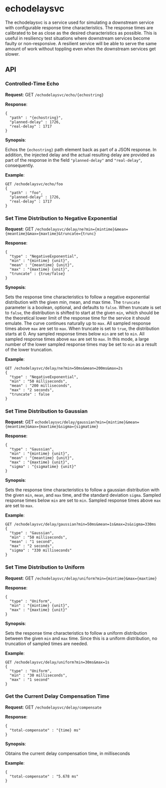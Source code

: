 # echodelaysvc

The echodelaysvc is a service used for simulating a downstream service with configurable response time characteristics.
The response times are calibrated to be as close as the desired characteristics as possible.
This is useful in resiliency test situations where downstream services become faulty or non-responsive. A resilient
service will be able to serve the same amount of work without toppling even when the downstream services get slower.

## API

### Controlled-Time Echo

**Request**: GET `/echodelaysvc/echo/{echostring}`

**Response**:

```
{
  "path" : "{echostring}",
  "planned-delay" : 1726,
  "real-delay" : 1717
}
```

**Synopsis**:

Echos the `{echostring}` path element back as part of a JSON response. In addition, the injected delay and the actual
resulting delay are provided as part of the response in the field `"planned-delay"` and `"real-delay"`, consequently.

**Example**:

```
GET /echodelaysvc/echo/foo
{
  "path" : "foo",
  "planned-delay" : 1726,
  "real-delay" : 1717
}
```

### Set Time Distribution to Negative Exponential

**Request**: GET `/echodelaysvc/delay/ne?min={mintime}&mean={meantime}&max={maxtime}&truncate={trunc}`

**Response**:

```
{
  "type" : "NegativeExponential",
  "min" : "{mintime} {unit}",
  "mean" : "{meantime} {unit}",
  "max" : "{maxtime} {unit}",
  "truncate" : {true/false}
}
```

**Synopsis**:

Sets the response time characteristics to follow a negative exponential distribution with the given min,
mean, and max time. The `truncate` parameter is a boolean, optional, and defaults to `false`. When truncate is
set to `false`, the distribution is shifted to start at the given `min`, which should be the theoretical lower
limit of the response time for the service it should emulate. The curve continues naturally up to `max`. All
sampled response times above `max` are set to `max`. When truncate is set to `true`, the distribution starts at 0. Any
sampled response times below `min` are set to `min`. All sampled response times above `max` are set to `max`. In this
mode, a large number of the lower sampled response times may be set to `min` as a result of the lower truncation.

**Example**:

```
GET /echodelaysvc/delay/ne?min=50ms&mean=200ms&max=2s
{
  "type" : "NegativeExponential",
  "min" : "50 milliseconds",
  "mean" : "200 milliseconds",
  "max" : "2 seconds",
  "truncate" : false
}
```

### Set Time Distribution to Gaussian

**Request**: GET `echodelaysvc/delay/gaussian?min={mintime}&mean={meantime}&max={maxtime}&sigma={sigmatime}`

**Response**:

```
{
  "type" : "Gaussian",
  "min" : "{mintime} {unit}",
  "mean" : "{meantime} {unit}",
  "max" : "{maxtime} {unit}",
  "sigma" : "{sigmatime} {unit}"
}
```

**Synopsis**:

Sets the response time characteristics to follow a gaussian distribution with the given `min`, `mean`, and `max` time,
and the standard deviation `sigma`. Sampled response times below `min` are set to `min`. Sampled response times above
`max` are set to `max`.

**Example**:

```
GET /echodelaysvc/delay/gaussian?min=50ms&mean=1s&max=2s&sigma=330ms
{
  "type" : "Gaussian",
  "min" : "50 milliseconds",
  "mean" : "1 second",
  "max" : "2 seconds",
  "sigma" : "330 milliseconds"
}
```

### Set Time Distribution to Uniform

**Request**: GET `/echodelaysvc/delay/uniform?min={mintime}&max={maxtime}`

**Response**:

```
{
  "type" : "Uniform",
  "min" : "{mintime} {unit}",
  "max" : "{maxtime} {unit}"
}
```

**Synopsis**:

Sets the response time characteristics to follow a uniform distribution between the given `min` and `max` time.
Since this is a uniform distribution, no truncation of sampled times are needed.

**Example**:

```
GET /echodelaysvc/delay/uniform?min=30ms&max=1s
{
  "type" : "Uniform",
  "min" : "30 milliseconds",
  "max" : "1 second"
}
```

### Get the Current Delay Compensation Time

**Request**: GET `/echodelaysvc/delay/compensate`

**Response**:

```
{
  "total-compensate" : "{time} ms"
}
```

**Synopsis**:

Obtains the current delay compensation time, in milliseconds

**Example**:

```
{
  "total-compensate" : "5.678 ms"
}
```